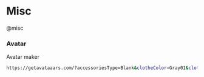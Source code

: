 # Misc
@misc

### Avatar
Avatar maker
```bash
https://getavataaars.com/?accessoriesType=Blank&clotheColor=Gray01&clotheType=ShirtCrewNeck&eyeType=Default&eyebrowType=Default&facialHairColor=BrownDark&facialHairType=BeardLight&hairColor=BrownDark&mouthType=Serious&skinColor=Brown&topType=ShortHairShortFlat
```
